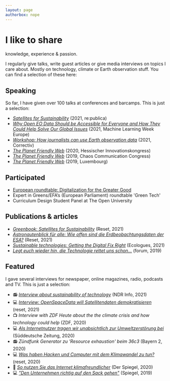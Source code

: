 ```yaml
---
layout: page
authorbox: nope
---
```


# I like to share
<p class="subline">knowledge, experience & passion.</p>

I regularly give talks, write guest articles or give media interviews on topics I care about. Mostly on technology, climate or Earth observation stuff. You can find a selection of these here:

## Speaking
So far, I have given over 100 talks at conferences and barcamps. This is just a selection:
- *[Satellites for Sustainability](https://en.reset.org/blog/reset-live-talk-republica-2021-satellites-sustainability-05192021)* (2021, re:publica)
- *[Why Open EO Data Should be Accessible for Everyone and How They Could Help Solve Our Global Issues](https://machinelearningweek.eu/speakers/)* (2021, Machine Learning Week Europe)
- *[Workshop: How journalists can use Earth observation data](https://correctiv.org/lokal/workshops/)* (2021, Correctiv)
- *[The Planet Friendly Web](https://hik.technologieland-hessen.de/HIK2020)* (2020, Hessischer Innovationskongress)
- *[The Planet Friendly Web](https://media.ccc.de/v/36c3-10506-the_planet_friendly_web)* (2019, Chaos Communication Congress)
- *[The Planet Friendly Web](https://www.ebl.lu/news/doubleclick-fir-eng-nohalteg-digitalisatioun-presentatiounen/)* (2019, Luxembourg)

## Participated
- [European roundtable: Digitalization for the Greater Good](https://sustainability-digitalization.leuphana.de/roundtable-organizational-learning-digitalization-for-the-greater-good-the-roles-and-responsibilities-of-european-businesses)
- Expert in Greens/EFA’s (European Parliament) roundtable 'Green Tech'
- Curriculum Design Student Panel at The Open University

## Publications & articles
- *[Greenbook: Satellites for Sustainability](https://reset.org/files/RESET_Satelliten_Greenbook_02.pdf)* (Reset,  2021)
- *[Astronautenblick für alle: Wie offen sind die Erdbeobachtungsdaten der ESA?](https://reset.org/blog/astronautenblick-fuer-alle-wie-offen-sind-die-erdbeobachtungsdaten-der-esa-01192021)* (Reset,  2021)
- *[Sustainable technologies: Getting the Digital Fix Right](https://www.goethe.de/prj/eco/en/pol/22115409.html)* (Ecologues,  2021)
- *[Legt euch wieder hin, die Technologie rettet uns schon…](https://www.forum.lu/wp-content/uploads/2019/12/401_Jordan.pdf)* (forum, 2019)

## Featured
I gave several interviews for newspaper, online magazines, radio, podcasts and TV. This is just a selection:
- 📻 *[Interview about sustainability of technology](https://www.ndr.de/nachrichten/info/Wirtschaft-Wie-kann-Internet-gruener-werden,audio920278.html)* (NDR Info, 2021)
- 💻 *[Interview: OpenSpaceData will Satellitendaten demokratisieren](https://reset.org/blog/interview-openspacedata-will-satellitendaten-demokratisieren-05172021)* (reset, 2021)
- 📺 *Interview with ZDF Heute about the the climate crisis and how technology could help* (ZDF, 2020)
- 💻 *[Als Internetnutzer tragen wir unabsichtlich zur Umweltzerstörung bei](https://www.sueddeutsche.de/digital/klimawandel-internet-1.4756251)* (Süddeutsche Zeitung, 2020)
- 📻 *Zündfunk Generator zu 'Resource exhaustion' beim 36c3* (Bayern 2, 2020)
- 💻 *[Was haben Hacken und Computer mit dem Klimawandel zu tun?](https://reset.org/blog/36c3-was-haben-hacken-und-computer-dem-klimawandel-zu-tun-01092020)* (reset, 2020)
- 📰 *[So nutzen Sie das Internet klimafreundlicher](https://www.spiegel.de/netzwelt/web/homeoffice-so-nutzen-sie-das-internet-klimafreundlicher-a-00000000-0002-0001-0000-000173621987)* (Der Spiegel, 2020)
- 💻 *["Den Unternehmen richtig auf den Sack gehen"](https://www.spiegel.de/netzwelt/web/36c3-in-leipzig-was-das-internet-mit-dem-klimawandel-zu-tun-hat-a-1302513.html)* (Spiegel, 2019)